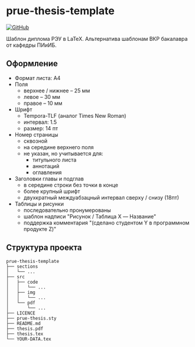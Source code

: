 # prue-thesis-template
[![GitHub](https://img.shields.io/github/license/oogl/prue-thesis-template)](https://github.com/oogl/prue-thesis-template/blob/master/LICENSE)

Шаблон диплома РЭУ в LaTeX. Альтернатива шаблонам ВКР бакалавра от кафедры ПИиИБ.

## Оформление

* Формат листа: А4
* Поля
    * верхнее / нижнее – 25 мм
    * левое – 30 мм
    * правое – 10 мм
* Шрифт
    * Tempora-TLF (аналог Times New Roman)
    * интервал: 1.5
    * размер: 14 пт
* Номер страницы
    * сквозной
    * на середине верхнего поля
    * не указан, но учитывается для:
        * титульного листа
        * аннотаций
        * оглавления
* Заголовки главы и подглав
    * в середине строки без точки в конце
    * более крупный шрифт
    * двухкратный междуабзацный интервал сверху / снизу (18пт)
* Таблицы и рисунки
    * последовательно пронумерованы
    * шаблон надписи "Рисунок / Таблица X — Название"
    * поддержка комментария "(сделано студентом Y в программном продукте Z)"

## Структура проекта

```
prue-thesis-template
├── sections
│   └── ...
├── src
│   ├── code
│   │   └── ...
│   ├── img
│   │   └── ...
│   └── pdf
│       └── ...
├── LICENCE
├── prue-thesis.sty
├── README.md
├── thesis.pdf
├── thesis.tex
└── YOUR-DATA.tex
```